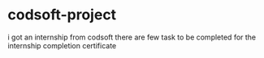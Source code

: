 # codsoft-project
i got an internship from codsoft there are few task to be completed for the internship completion certificate
